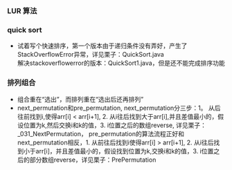 ### LUR 算法


### quick sort
- 试着写个快速排序，第一个版本由于递归条件没有弄好，产生了StackOverflowError异常，详见栗子：QuickSort.java \
  解决stackoverflowerror的版本：QuickSort1.java，但是还不能完成排序功能

### 排列组合
- 组合重在“选出”，而排列重在“选出后还再排列”
- next_permutation和pre_permutation, next_permutation分三步：1。 从后往前找到i,使得arr[i] < arr[i+1], 2. 从i往后找到大于arr[i],并且差值最小的，假设位置为k,然后交换i和k的值，3. i位置之后的数组reverse, 详见栗子：_031_NextPermutation， 
pre_permutation的算法流程正好和next_permutation相反，1. 从前往后找到i使得arr[i] > arr[i+1], 2. 从i往后找到小于arr[i]，并且差值最小的，假设找到位置为k,交换i和k的值，3. i位置之后的部分数组reverse，详见栗子：PrePermutation
